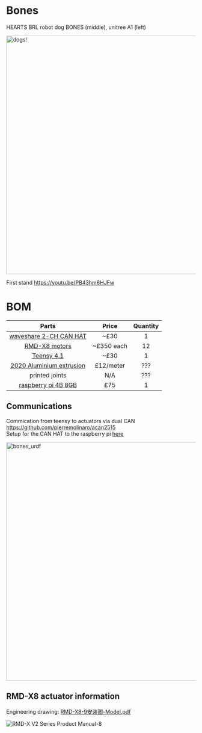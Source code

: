 # Bones
HEARTS BRL robot dog BONES (middle), unitree A1 (left)

<img width="634" alt="dogs!" src="https://user-images.githubusercontent.com/812771/185992431-d1c09ae6-4895-4ebe-a0a1-b649a68fa1d0.jpg">

First stand
https://youtu.be/PB43hm6HJFw

# BOM
|             Parts                                           |    Price   | Quantity |
|:-----------------------------------------------------------:|:----------:|:--------:|
| [waveshare 2-CH CAN HAT](https://tinyurl.com/waveshare2CH)  | ~£30       | 1        |
| [RMD-X8 motors](https://tinyurl.com/motorRMDX8)             | ~£350 each | 12       |
| [Teensy 4.1](https://tinyurl.com/teensy4-1)                 | ~£30       | 1        |
| [2020 Aluminium extrusion](https://tinyurl.com/rs2020ext)   | £12/meter  | ???      |
| printed joints                                              | N/A        | ???      |
| [raspberry pi 4B 8GB](https://tinyurl.com/raspi4-8gb)       | £75        | 1        |

## Communications
Commication from teensy to actuators via dual CAN https://github.com/pierremolinaro/acan2515  
Setup for the CAN HAT to the raspberry pi [here](https://www.waveshare.com/wiki/2-CH_CAN_HAT)



<img width="634" alt="bones_urdf" src="https://user-images.githubusercontent.com/812771/185991465-011d9432-42b7-4183-bfe5-aeac92824464.png">

## RMD-X8 actuator information

Engineering drawing: [RMD-X8-9安装图-Model.pdf](https://github.com/matteocrua/Bones/files/14643162/RMD-X8-9.-Model.pdf)

![RMD-X V2 Series Product Manual-8](https://github.com/matteocrua/Bones/assets/36966567/2c08d42d-4a0f-4656-bd92-8ef2275d17a0)
